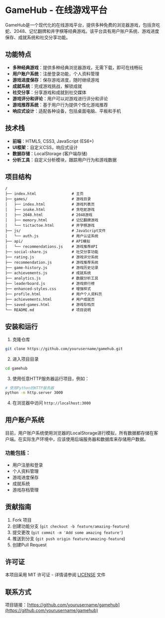 # GameHub - 在线游戏平台

GameHub是一个现代化的在线游戏平台，提供多种免费的浏览器游戏，包括贪吃蛇、2048、记忆翻牌和井字棋等经典游戏。该平台具有用户账户系统、游戏进度保存、成就系统和社交分享功能。

## 功能特点

- **多种经典游戏**：提供多种经典浏览器游戏，无需下载，即可在线畅玩
- **用户账户系统**：注册登录功能，个人资料管理
- **游戏进度保存**：保存游戏进度，随时继续游戏
- **成就系统**：完成游戏挑战，解锁成就
- **社交分享**：分享游戏和成就到社交媒体
- **游戏评分和评论**：用户可以对游戏进行评分和评论
- **游戏推荐系统**：基于用户行为提供个性化游戏推荐
- **响应式设计**：适配各种设备，包括桌面电脑、平板和手机

## 技术栈

- **前端**：HTML5, CSS3, JavaScript (ES6+)
- **UI框架**：自定义CSS，响应式设计
- **数据存储**：LocalStorage (客户端存储)
- **分析工具**：自定义分析模块，跟踪用户行为和游戏数据

## 项目结构

```
/
├── index.html                # 主页
├── games/                    # 游戏目录
│   ├── index.html            # 游戏列表页
│   ├── snake.html            # 贪吃蛇游戏
│   ├── 2048.html             # 2048游戏
│   ├── memory.html           # 记忆翻牌游戏
│   └── tictactoe.html        # 井字棋游戏
├── js/                       # JavaScript文件
│   └── auth.js               # 用户认证系统
├── api/                      # API模拟
│   └── recommendations.js    # 游戏推荐API
├── social-share.js           # 社交分享功能
├── rating.js                 # 游戏评分系统
├── recommendation.js         # 游戏推荐系统
├── game-history.js           # 游戏历史记录
├── achievements.js           # 成就系统
├── analytics.js              # 数据分析工具
├── leaderboard.js            # 游戏排行榜
├── enhanced-styles.css       # 增强样式
├── profile.html              # 用户个人资料页
├── achievements.html         # 用户成就页
├── saved-games.html          # 游戏存档页
└── README.md                 # 项目说明
```

## 安装和运行

1. 克隆仓库
```bash
git clone https://github.com/yourusername/gamehub.git
```

2. 进入项目目录
```bash
cd gamehub
```

3. 使用任意HTTP服务器运行项目，例如：
```bash
# 使用Python的HTTP服务器
python -m http.server 3000
```

4. 在浏览器中访问 `http://localhost:3000`

## 用户账户系统

目前，用户账户系统使用浏览器的LocalStorage进行模拟，所有数据都存储在客户端。在实际生产环境中，应该使用后端服务器和数据库来存储用户数据。

### 功能包括：

- 用户注册和登录
- 个人资料管理
- 游戏进度保存
- 成就系统
- 游戏存档管理

## 贡献指南

1. Fork 项目
2. 创建功能分支 (`git checkout -b feature/amazing-feature`)
3. 提交更改 (`git commit -m 'Add some amazing feature'`)
4. 推送到分支 (`git push origin feature/amazing-feature`)
5. 创建Pull Request

## 许可证

本项目采用 MIT 许可证 - 详情请参阅 [LICENSE](LICENSE) 文件

## 联系方式

项目链接：[https://github.com/yourusername/gamehub](https://github.com/yourusername/gamehub)